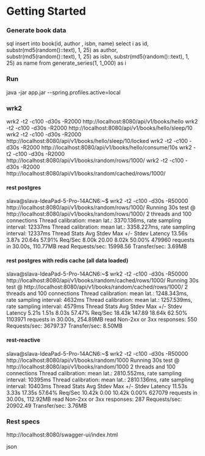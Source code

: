 # Getting Started

### Generate book data 

 sql
insert into 
    book(id, author , isbn, name)
select
    i as id,
    substr(md5(random()::text), 1, 25) as author,   
    substr(md5(random()::text), 1, 25) as isbn,
    substr(md5(random()::text), 1, 25) as name
from 
    generate_series(1, 1_000) as i

### Run
java -jar app.jar --spring.profiles.active=local

### wrk2
wrk2 -t2 -c100 -d30s -R2000 http://localhost:8080/api/v1/books/hello
wrk2 -t2 -c100 -d30s -R2000 http://localhost:8080/api/v1/books/hello/sleep/10
wrk2 -t2 -c100 -d30s -R2000 http://localhost:8080/api/v1/books/hello/sleep/10/locked
wrk2 -t2 -c100 -d30s -R2000 http://localhost:8080/api/v1/books/hello/consume/10s
wrk2 -t2 -c100 -d30s -R2000 http://localhost:8080/api/v1/books/random/rows/1000/
wrk2 -t2 -c100 -d30s -R2000 http://localhost:8080/api/v1/books/random/cached/rows/1000/

#### rest postgres
slava@slava-IdeaPad-5-Pro-14ACN6:~$ wrk2 -t2 -c100 -d30s -R50000 http://localhost:8080/api/v1/books/random/rows/1000/
Running 30s test @ http://localhost:8080/api/v1/books/random/rows/1000/
  2 threads and 100 connections
  Thread calibration: mean lat.: 3370.136ms, rate sampling interval: 12337ms
  Thread calibration: mean lat.: 3358.227ms, rate sampling interval: 12337ms
  Thread Stats   Avg      Stdev     Max   +/- Stdev
    Latency    13.56s     3.87s   20.64s    57.91%
    Req/Sec     8.00k    20.00     8.02k    50.00%
  479960 requests in 30.00s, 110.77MB read
Requests/sec:  15998.56
Transfer/sec:      3.69MB

#### rest postgres with redis cache (all data loaded)
slava@slava-IdeaPad-5-Pro-14ACN6:~$ wrk2 -t2 -c100 -d30s -R50000 http://localhost:8080/api/v1/books/random/cached/rows/1000/
Running 30s test @ http://localhost:8080/api/v1/books/random/cached/rows/1000/
  2 threads and 100 connections
  Thread calibration: mean lat.: 1248.343ms, rate sampling interval: 4632ms
  Thread calibration: mean lat.: 1257.539ms, rate sampling interval: 4579ms
  Thread Stats   Avg      Stdev     Max   +/- Stdev
    Latency     5.21s     1.51s    8.03s    57.47%
    Req/Sec    18.43k   147.89    18.64k    62.50%
  1103971 requests in 30.00s, 254.89MB read
  Non-2xx or 3xx responses: 550
Requests/sec:  36797.37
Transfer/sec:      8.50MB

#### rest-reactive
slava@slava-IdeaPad-5-Pro-14ACN6:~$ wrk2 -t2 -c100 -d30s -R50000 http://localhost:8080/api/v1/books/random/1000
Running 30s test @ http://localhost:8080/api/v1/books/random/1000
  2 threads and 100 connections
  Thread calibration: mean lat.: 2810.552ms, rate sampling interval: 10395ms
  Thread calibration: mean lat.: 2810.136ms, rate sampling interval: 10403ms
  Thread Stats   Avg      Stdev     Max   +/- Stdev
    Latency    11.53s     3.33s   17.35s    57.64%
    Req/Sec    10.42k     0.00    10.42k     0.00%
  627079 requests in 30.00s, 112.92MB read
  Non-2xx or 3xx responses: 287
Requests/sec:  20902.49
Transfer/sec:      3.76MB

### Rest specs
http://localhost:8080/swagger-ui/index.html

 json
